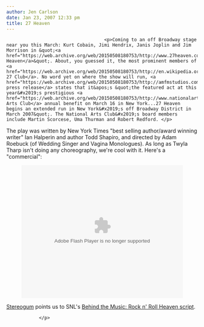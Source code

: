 ```yaml
---
author: Jen Carlson
date: Jan 23, 2007 12:33 pm
title: 27 Heaven
---
```


	
										<p>Coming to an off Broadway stage near you this March: Kurt Cobain, Jimi Hendrix, Janis Joplin and Jim Morrison in &quot;<a href="https://web.archive.org/web/20150508180753/http://www.27heaven.com/">27 Heaven</a>&quot;. About, you guessed it, the most prominent members of <a href="https://web.archive.org/web/20150508180753/http://en.wikipedia.org/wiki/27_Club">The 27 Club</a>. No word yet on where the show will run, <a href="https://web.archive.org/web/20150508180753/http://amfmstudios.com/27heaven">the press release</a> states that it&apos;s &quot;the featured act at this year&#x2019;s prestigious <a href="https://web.archive.org/web/20150508180753/http://www.nationalartsclub.org/">National Arts Club</a> annual benefit on March 16 in New York...27 Heaven begins an extended run in New York&#x2019;s off Broadway District in March 2007&quot;. The National Arts Club&#x2019;s board members include Martin Scorcese, Uma Thurman and Robert Redford. </p>

<p>The play was written by New York Times &quot;best selling author/award winning writer&quot; Ian Halperin and author Todd Shapiro, and directed by Adam Roebuck (of Wedding Singer and Vagina Monologues). As long as Twyla Tharp isn&apos;t doing any choreography, we&apos;re cool with it. Here&apos;s a &quot;commercial&quot;:</p>

<p align="center"><object width="425" height="350"><param name="movie" value="http://www.youtube.com/v/gZEmNa2rXeM"><param name="wmode" value="transparent"><embed src="https://web.archive.org/web/20150508180753oe_/http://www.youtube.com/v/gZEmNa2rXeM" type="application/x-shockwave-flash" wmode="transparent" width="425" height="350"></object>
</p><p>
<a href="https://web.archive.org/web/20150508180753/http://www.stereogum.com/archives/004389.html">Stereogum</a> points us to SNL&apos;s <a href="https://web.archive.org/web/20150508180753/http://snltranscripts.jt.org/00/00ggreatfrog.phtml">Behind the Music: Rock n&apos; Roll Heaven script</a>.					
										
									
				</p>